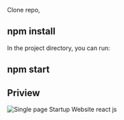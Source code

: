Clone repo,
## npm install
In the project directory, you can run:
## npm start
## Priview
![Single page Startup Website react js](https://user-images.githubusercontent.com/71764995/107842732-9d622b80-6def-11eb-9c50-01e32e7aa557.gif)
